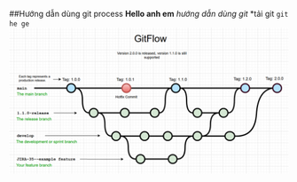 ##Hướng dẫn dùng git process
**Hello anh em**
_hướng dẫn dùng git_
*tải git
`git he ge`
![alt text](./img/gitFlow.png)